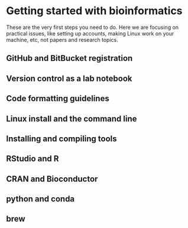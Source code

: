 # Getting started with bioinformatics

These are the very first steps you need to do. Here we are focusing on practical
issues, like setting up accounts, making Linux work on your machine, etc, not
papers and research topics.

## GitHub and BitBucket registration

## Version control as a lab notebook

## Code formatting guidelines

## Linux install and the command line

## Installing and compiling tools

## RStudio and R

## CRAN and Bioconductor

## python and conda

## brew

